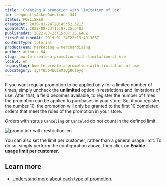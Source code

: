 ```yaml
---
title: 'Creating a promotion with limitation of use'
id: frequentlyAskedQuestions_341
status: PUBLISHED
createdAt: 2019-01-24T20:45:52.321Z
updatedAt: 2022-08-23T15:07:25.648Z
publishedAt: 2022-08-23T15:07:25.648Z
firstPublishedAt: 2019-01-24T22:13:40.303Z
contentType: tutorial
productTeam: Marketing & Merchandising
author: authors_84
slug: how-to-create-a-promotion-with-limitation-of-use
locale: en
legacySlug: how-to-create-a-promotion-with-limitation-of-use
subcategory: 1yTYB5p4b6iwMsUg8uieyq
---
```


If you want regular promotion to be applied only for a limited number of times, simply uncheck the **unlimited** option in restrictions and limitations of use. After that, a field becomes available, to register the number of times the promotion can be applied to purchases in your store. So, if you register the number 10, the promotion will only be granted to the first 10 completed orders that meet the rules of the promotion in your store.

<div class="alert alert-warning">
<p>Orders with status <code>Canceling</code> or <code>Canceled</code> do not count in the defined limit.</p>
</div>

![promotion-with-restriction-en](https://images.ctfassets.net/alneenqid6w5/5yz4Gzh3nao86gISu8OsCu/d7a18088185d781c140916bc1bf2299e/Promotion_with_restriction_-_EN.png)

You can also set the limit per customer, rather than a general usage limit. To do so, simply perform the configuration above, then click on **Enable usage limit per customer**.

## Learn more

- [Understand more about each type of promotion](/en/tutorial/creating-promotions-2/).
